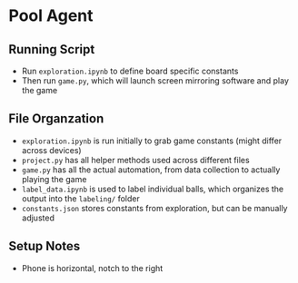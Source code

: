 # Pool Agent

## Running Script

- Run `exploration.ipynb` to define board specific constants
- Then run `game.py`, which will launch screen mirroring software and play the game

## File Organzation

- `exploration.ipynb` is run initially to grab game constants (might differ across devices)
- `project.py` has all helper methods used across different files
- `game.py` has all the actual automation, from data collection to actually playing the game
- `label_data.ipynb` is used to label individual balls, which organizes the output into the `labeling/` folder
- `constants.json` stores constants from exploration, but can be manually adjusted

## Setup Notes

- Phone is horizontal, notch to the right
